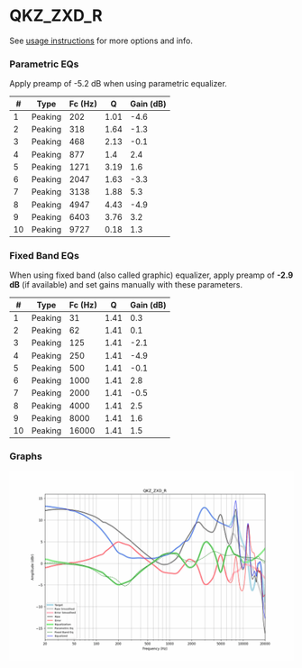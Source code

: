 # QKZ_ZXD_R
See [usage instructions](https://github.com/jaakkopasanen/AutoEq#usage) for more options and info.

### Parametric EQs
Apply preamp of -5.2 dB when using parametric equalizer.

|   # | Type    |   Fc (Hz) |    Q |   Gain (dB) |
|-----|---------|-----------|------|-------------|
|   1 | Peaking |       202 | 1.01 |        -4.6 |
|   2 | Peaking |       318 | 1.64 |        -1.3 |
|   3 | Peaking |       468 | 2.13 |        -0.1 |
|   4 | Peaking |       877 | 1.4  |         2.4 |
|   5 | Peaking |      1271 | 3.19 |         1.6 |
|   6 | Peaking |      2047 | 1.63 |        -3.3 |
|   7 | Peaking |      3138 | 1.88 |         5.3 |
|   8 | Peaking |      4947 | 4.43 |        -4.9 |
|   9 | Peaking |      6403 | 3.76 |         3.2 |
|  10 | Peaking |      9727 | 0.18 |         1.3 |

### Fixed Band EQs
When using fixed band (also called graphic) equalizer, apply preamp of **-2.9 dB** (if available) and set gains manually with these parameters.

|   # | Type    |   Fc (Hz) |    Q |   Gain (dB) |
|-----|---------|-----------|------|-------------|
|   1 | Peaking |        31 | 1.41 |         0.3 |
|   2 | Peaking |        62 | 1.41 |         0.1 |
|   3 | Peaking |       125 | 1.41 |        -2.1 |
|   4 | Peaking |       250 | 1.41 |        -4.9 |
|   5 | Peaking |       500 | 1.41 |        -0.1 |
|   6 | Peaking |      1000 | 1.41 |         2.8 |
|   7 | Peaking |      2000 | 1.41 |        -0.5 |
|   8 | Peaking |      4000 | 1.41 |         2.5 |
|   9 | Peaking |      8000 | 1.41 |         1.6 |
|  10 | Peaking |     16000 | 1.41 |         1.5 |

### Graphs
![](./QKZ_ZXD_R.png)
